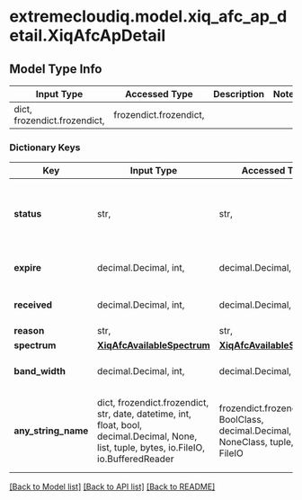 # extremecloudiq.model.xiq_afc_ap_detail.XiqAfcApDetail

## Model Type Info
Input Type | Accessed Type | Description | Notes
------------ | ------------- | ------------- | -------------
dict, frozendict.frozendict,  | frozendict.frozendict,  |  | 

### Dictionary Keys
Key | Input Type | Accessed Type | Description | Notes
------------ | ------------- | ------------- | ------------- | -------------
**status** | str,  | str,  |  | [optional] must be one of ["PENDING", "GRACE_PERIOD", "AVAILABLE", "NA", ] 
**expire** | decimal.Decimal, int,  | decimal.Decimal,  |  | [optional] value must be a 64 bit integer
**received** | decimal.Decimal, int,  | decimal.Decimal,  |  | [optional] value must be a 64 bit integer
**reason** | str,  | str,  |  | [optional] 
**spectrum** | [**XiqAfcAvailableSpectrum**](XiqAfcAvailableSpectrum.md) | [**XiqAfcAvailableSpectrum**](XiqAfcAvailableSpectrum.md) |  | [optional] 
**band_width** | decimal.Decimal, int,  | decimal.Decimal,  |  | [optional] value must be a 64 bit integer
**any_string_name** | dict, frozendict.frozendict, str, date, datetime, int, float, bool, decimal.Decimal, None, list, tuple, bytes, io.FileIO, io.BufferedReader | frozendict.frozendict, str, BoolClass, decimal.Decimal, NoneClass, tuple, bytes, FileIO | any string name can be used but the value must be the correct type | [optional]

[[Back to Model list]](../../README.md#documentation-for-models) [[Back to API list]](../../README.md#documentation-for-api-endpoints) [[Back to README]](../../README.md)

